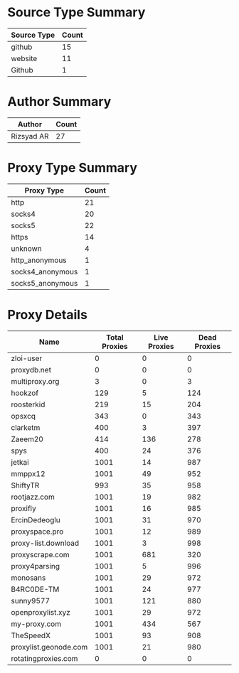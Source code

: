 # Source Type Summary

| Source Type | Count |
|-------------|-------|
| github | 15 |
| website | 11 |
| Github | 1 |


# Author Summary

| Author | Count |
|--------|-------|
| Rizsyad AR | 27 |


# Proxy Type Summary

| Proxy Type | Count |
|------------|-------|
| http | 21 |
| socks4 | 20 |
| socks5 | 22 |
| https | 14 |
| unknown | 4 |
| http_anonymous | 1 |
| socks4_anonymous | 1 |
| socks5_anonymous | 1 |


# Proxy Details

| Name | Total Proxies | Live Proxies | Dead Proxies |
|------|---------------|--------------|---------------|
| zloi-user | 0 | 0 | 0 |
| proxydb.net | 0 | 0 | 0 |
| multiproxy.org | 3 | 0 | 3 |
| hookzof | 129 | 5 | 124 |
| roosterkid | 219 | 15 | 204 |
| opsxcq | 343 | 0 | 343 |
| clarketm | 400 | 3 | 397 |
| Zaeem20 | 414 | 136 | 278 |
| spys | 400 | 24 | 376 |
| jetkai | 1001 | 14 | 987 |
| mmppx12 | 1001 | 49 | 952 |
| ShiftyTR | 993 | 35 | 958 |
| rootjazz.com | 1001 | 19 | 982 |
| proxifly | 1001 | 16 | 985 |
| ErcinDedeoglu | 1001 | 31 | 970 |
| proxyspace.pro | 1001 | 12 | 989 |
| proxy-list.download | 1001 | 3 | 998 |
| proxyscrape.com | 1001 | 681 | 320 |
| proxy4parsing | 1001 | 5 | 996 |
| monosans | 1001 | 29 | 972 |
| B4RC0DE-TM | 1001 | 24 | 977 |
| sunny9577 | 1001 | 121 | 880 |
| openproxylist.xyz | 1001 | 29 | 972 |
| my-proxy.com | 1001 | 434 | 567 |
| TheSpeedX | 1001 | 93 | 908 |
| proxylist.geonode.com | 1001 | 21 | 980 |
| rotatingproxies.com | 0 | 0 | 0 |
